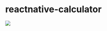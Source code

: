 # reactnative-calculator

![](https://www.bitrise.io/app/3dc011a8090246e4.svg?token=M0_wllpBuc8vkvK0jF5jcw)
